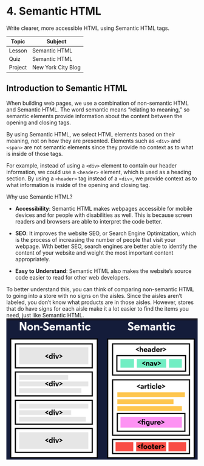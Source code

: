 # 4. Semantic HTML
Write clearer, more accessible HTML using Semantic HTML tags.

| Topic  |  Subject  |
| ------------------- | ------------------- |
|  Lesson  |  Semantic HTML  |
|  Quiz  |  Semantic HTML |
|  Project |  New York City Blog |

## Introduction to Semantic HTML
When building web pages, we use a combination of non-semantic HTML and Semantic HTML. The word semantic means “relating to meaning,” so semantic elements provide information about the content between the opening and closing tags.

By using Semantic HTML, we select HTML elements based on their meaning, not on how they are presented. Elements such as ```<div>``` and ```<span>``` are not semantic elements since they provide no context as to what is inside of those tags.

For example, instead of using a ```<div>``` element to contain our header information, we could use a ```<header>``` element, which is used as a heading section. By using a ```<header>``` tag instead of a ```<div>```, we provide context as to what information is inside of the opening and closing tag.

Why use Semantic HTML?

- **Accessibility**: Semantic HTML makes webpages accessible for mobile devices and for people with disabilities as well. This is because screen readers and browsers are able to interpret the code better.

- **SEO**: It improves the website SEO, or Search Engine Optimization, which is the process of increasing the number of people that visit your webpage. With better SEO, search engines are better able to identify the content of your website and weight the most important content appropriately.

- **Easy to Understand**: Semantic HTML also makes the website’s source code easier to read for other web developers.

To better understand this, you can think of comparing non-semantic HTML to going into a store with no signs on the aisles. Since the aisles aren’t labeled, you don’t know what products are in those aisles. However, stores that do have signs for each aisle make it a lot easier to find the items you need, just like Semantic HTML.
<br>
<img src="Semantic.png" alt="Semantic"/>